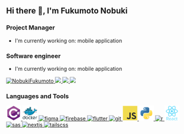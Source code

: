 ## Hi there 👋, I'm Fukumoto Nobuki

### Project Manager
- I'm currently working on: mobile application

### Software engineer
- I'm currently working on: mobile application

<p align="left">
  <a href="https://github.com/NobukiFukumoto/NobukiFukumoto/">
    <img src="https://komarev.com/ghpvc/?username=NobukiFukumoto" alt="NobukiFukumoto" />
  </a>
  <a href="http://twitter.com/tails_888">
    <img height="20" src="https://img.shields.io/twitter/follow/tails_888?label=Twitter&logo=twitter&style=flat" />
  </a>
  <a href="https://github.com/NobukiFukumoto">
    <img height="20" src="https://img.shields.io/github/followers/NobukiFukumoto?label=follow&logo=github&style=flat" />
  </a>
  <a href="https://www.reddit.com/user/sonic32154">
    <img height="20" src="https://img.shields.io/reddit/user-karma/combined/sonic32154?label=Reddit&logo=reddit&style=flat" />
  </a>
</p>

### Languages and Tools
<p align="left">
  <a href="https://www.w3schools.com/cs/" target="_blank" rel="noreferrer">
    <img src="https://raw.githubusercontent.com/devicons/devicon/master/icons/csharp/csharp-original.svg" alt="csharp" width="40" height="40"/>
  </a> <a href="https://www.docker.com/" target="_blank" rel="noreferrer">
    <img src="https://raw.githubusercontent.com/devicons/devicon/master/icons/docker/docker-original-wordmark.svg" alt="docker" width="40" height="40"/>
  </a> <a href="https://www.figma.com/" target="_blank" rel="noreferrer">
    <img src="https://www.vectorlogo.zone/logos/figma/figma-icon.svg" alt="figma" width="40" height="40"/>
  </a> <a href="https://firebase.google.com/" target="_blank" rel="noreferrer">
    <img src="https://www.vectorlogo.zone/logos/firebase/firebase-icon.svg" alt="firebase" width="40" height="40"/>
  </a> <a href="https://flutter.dev" target="_blank" rel="noreferrer">
    <img src="https://www.vectorlogo.zone/logos/flutterio/flutterio-icon.svg" alt="flutter" width="40" height="40"/>
  </a> <a href="https://git-scm.com/" target="_blank" rel="noreferrer">
    <img src="https://www.vectorlogo.zone/logos/git-scm/git-scm-icon.svg" alt="git" width="40" height="40"/>
  </a> <a href="https://developer.mozilla.org/en-US/docs/Web/JavaScript" target="_blank" rel="noreferrer">
    <img src="https://raw.githubusercontent.com/devicons/devicon/master/icons/javascript/javascript-original.svg" alt="javascript" width="40" height="40"/>
  </a> <a href="https://www.python.org" target="_blank" rel="noreferrer">
    <img src="https://raw.githubusercontent.com/devicons/devicon/master/icons/python/python-original.svg" alt="python" width="40" height="40"/>
  </a> <a href="https://www.r-project.org/" target="_blank" rel="noreferrer">
    <img src="https://user-images.githubusercontent.com/33158051/103333492-1d992100-4a3c-11eb-8cd4-e83cb2c44895.png" alt="r" width="40" height="40"/>
  </a> <a href="https://reactjs.org/" target="_blank" rel="noreferrer">
    <img src="https://raw.githubusercontent.com/devicons/devicon/master/icons/react/react-original-wordmark.svg" alt="react" width="40" height="40"/>
  </a> <a href="https://www.sas.com/en_us/home.html" target="_blank" rel="noreferrer">
    <img src="https://www.vectorlogo.zone/logos/sas/sas-icon.svg" alt="sas" width="40" height="40"/>
  </a> <a href="https://nextjs.org" target="_blank" rel="noreferrer">
    <img src="https://www.vectorlogo.zone/logos/nextjs/nextjs-icon.svg" alt="nextjs" width="40" height="40"/>
  </a> <a href="https://tailwindcss.com" target="_blank" rel="noreferrer">
    <img src="https://www.vectorlogo.zone/logos/tailwindcss/tailwindcss-icon.svg" alt="tailscss" width="40" height="40"/>
  </a> 
</p>
